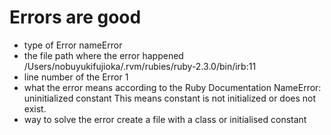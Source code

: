# Errors are good
- type of Error
  nameError
- the file path where the error happened
  /Users/nobuyukifujioka/.rvm/rubies/ruby-2.3.0/bin/irb:11
- line number of the Error
  1
- what the error means according to the Ruby Documentation
  NameError: uninitialized constant
  This means constant is not initialized or does not exist.
- way to solve the error
  create a file with a class or initialised constant
